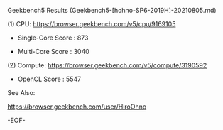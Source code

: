 
Geekbench5 Results (Geekbench5-[hohno-SP6-2019H]-20210805.md)

(1) CPU: https://browser.geekbench.com/v5/cpu/9169105

* Single-Core Score : 873

* Multi-Core Score  : 3040

(2) Compute: https://browser.geekbench.com/v5/compute/3190592

* OpenCL Score : 5547

See Also:

https://browser.geekbench.com/user/HiroOhno

-EOF-
